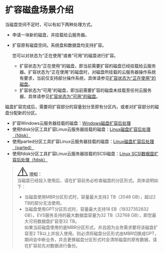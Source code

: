 # 扩容磁盘场景介绍<a name="ZH-CN_TOPIC_0170873779"></a>

当磁盘空间不足时，可以有如下两种处理方式。

-   申请一块新的磁盘，并挂载给云服务器。
-   扩容原有磁盘空间。系统盘和数据盘均支持扩容。

    您可以对状态为“正在使用”或者“可用”的磁盘进行扩容。

    -   扩容状态为“正在使用”的磁盘，即当前需要扩容的磁盘已经挂载给云服务器。扩容状态为“正在使用”的磁盘时，对磁盘所挂载的云服务器操作系统有要求，当前仅支持部分操作系统，具体请参见[扩容状态为“正在使用”的磁盘](扩容状态为-正在使用-的磁盘.md)。
    -   扩容状态为“可用”的磁盘，即当前需要扩容的磁盘未挂载至任何云服务器，具体请参见[扩容状态为“可用”的磁盘](扩容状态为-可用-的磁盘.md)。


磁盘扩容完成后，需要将扩容部分的容量划分至原有分区内，或者对扩容部分的磁盘分配新的分区。

-   扩容Windows云服务器挂载的磁盘：[Windows磁盘扩容后处理](Windows磁盘扩容后处理.md)
-   使用fdisk分区工具扩容Linux云服务器挂载的磁盘：[Linux磁盘扩容后处理（fdisk）](Linux磁盘扩容后处理（fdisk）.md)
-   使用parted分区工具扩容Linux云服务器挂载的磁盘：[Linux磁盘扩容后处理（parted）](Linux磁盘扩容后处理（parted）.md)
-   使用fdisk分区工具扩容Linux云服务器挂载的SCSI磁盘：[Linux SCSI数据盘扩容后处理（fdisk）](Linux-SCSI数据盘扩容后处理（fdisk）.md)

>![](public_sys-resources/icon-notice.gif) **须知：**   
>当磁盘已经投入使用后，请在扩容前务必检查磁盘的分区形式。具体说明如下：  
>-   当磁盘使用MBR分区形式时，容量最大支持2 TB（2048 GB），超过2 TB的部分无法使用。  
>-   当磁盘使用GPT分区形式时，容量最大支持18 EB（19327352832 GB）。EVS服务支持的最大数据盘容量为32 TB（32768 GB），即您最大可将数据盘扩容至32 TB。  
>如果当前磁盘使用的是MBR分区形式，并且因为业务需求要将该磁盘扩容至2 TB以上并投入使用。则必须将磁盘分区形式由MBR切换成GPT，期间会中断业务，并且更换磁盘分区形式时会清除磁盘的原有数据，请在扩容前先对数据进行备份。  

